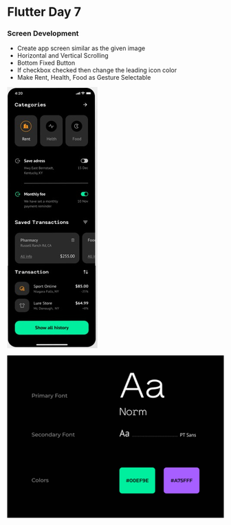 # Flutter Day 7

### Screen Development
- Create app screen similar as the given image
- Horizontal and Vertical Scrolling
- Bottom Fixed Button
- If checkbox checked then change the leading icon color
- Make Rent, Health, Food as Gesture Selectable

![](WhatsApp%20Image%202022-01-26%20at%2010.11.18%20PM.jpeg)

![](WhatsApp%20Image%202022-01-26%20at%2010.11.19%20PM.jpeg)

